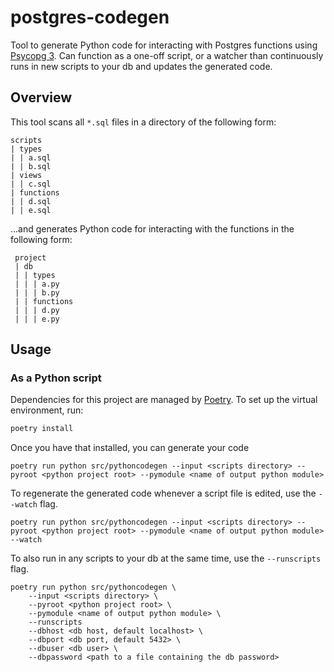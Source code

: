 # postgres-codegen

Tool to generate Python code for interacting with Postgres functions using [Psycopg 3](https://pypi.org/project/psycopg/).
Can function as a one-off script, or a watcher than continuously runs in new scripts to your db and updates the generated code.

## Overview

This tool scans all `*.sql` files in a directory of the following form:

```
scripts
| types
| | a.sql
| | b.sql
| views
| | c.sql
| functions
| | d.sql
| | e.sql
```

...and generates Python code for interacting with the functions in the following form:

```
 project
 | db
 | | types
 | | | a.py
 | | | b.py
 | | functions
 | | | d.py
 | | | e.py
```


## Usage

### As a Python script

Dependencies for this project are managed by [Poetry](https://python-poetry.org/).
To set up the virtual environment, run:

```sh
poetry install
```

Once you have that installed, you can generate your code 

```
poetry run python src/pythoncodegen --input <scripts directory> --pyroot <python project root> --pymodule <name of output python module>
```

To regenerate the generated code whenever a script file is edited, use the `--watch` flag.

```
poetry run python src/pythoncodegen --input <scripts directory> --pyroot <python project root> --pymodule <name of output python module> --watch
```

To also run in any scripts to your db at the same time, use the `--runscripts` flag.

```
poetry run python src/pythoncodegen \
    --input <scripts directory> \
    --pyroot <python project root> \ 
    --pymodule <name of output python module> \
    --runscripts
    --dbhost <db host, default localhost> \
    --dbport <db port, default 5432> \
    --dbuser <db user> \
    --dbpassword <path to a file containing the db password>
```


